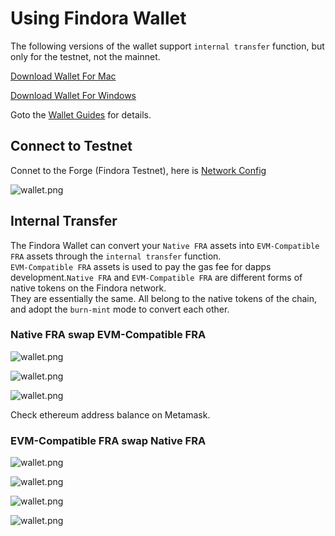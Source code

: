 # Using Findora Wallet
The following versions of the wallet support `internal transfer` function, but only for the testnet, not the mainnet.

[Download Wallet For Mac](https://s3-us-west-2.amazonaws.com/wallet.findora.org/download/Findora_Wallet_Setup_0.2.1.dmg)

[Download Wallet For Windows](https://s3-us-west-2.amazonaws.com/wallet.findora.org/download/Findora_Wallet_Setup_0.2.1.exe)

Goto the [Wallet Guides](/docs/wallet/wallet_guides) for details.

## Connect to Testnet
Connet to the Forge (Findora Testnet), here is [Network Config](02-network.md#forge-testnet)

![wallet.png](/img/wallet/wallet32.png)

## Internal Transfer
The Findora Wallet can convert your `Native FRA` assets into `EVM-Compatible FRA` assets through the `internal transfer` function.  
`EVM-Compatible FRA` assets is used to pay the gas fee for dapps development.`Native FRA` and `EVM-Compatible FRA` are different forms of native tokens on the Findora network.  
They are essentially the same. All belong to the native tokens of the chain, and adopt the `burn-mint` mode to convert each other.

### Native FRA swap EVM-Compatible FRA

![wallet.png](/img/wallet/wallet33.png)

![wallet.png](/img/wallet/wallet34.png)

![wallet.png](/img/wallet/wallet35.png)

Check ethereum address balance on Metamask.

### EVM-Compatible FRA swap Native FRA

![wallet.png](/img/wallet/wallet36.png)

![wallet.png](/img/wallet/wallet37.png)

![wallet.png](/img/wallet/wallet38.png)

![wallet.png](/img/wallet/wallet39.png)
